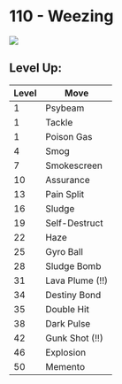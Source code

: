 # 110 - Weezing
![][110]

## Level Up:

Level | Move
---   | ---
  1   | Psybeam
  1   | Tackle
  1   | Poison Gas
  4   | Smog
  7   | Smokescreen
 10   | Assurance
 13   | Pain Split
 16   | Sludge
 19   | Self-Destruct
 22   | Haze
 25   | Gyro Ball
 28   | Sludge Bomb
 31   | Lava Plume (!!)
 34   | Destiny Bond
 35   | Double Hit
 38   | Dark Pulse
 42   | Gunk Shot (!!)
 46   | Explosion
 50   | Memento



[110]: /img/pokemon/110.png
